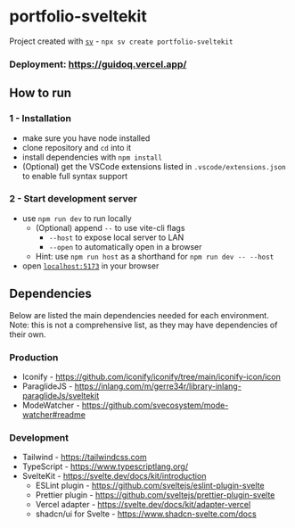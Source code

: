 # portfolio-sveltekit

Project created with [`sv`](https://github.com/sveltejs/cli) - `npx sv create portfolio-sveltekit`

### Deployment: https://guidoq.vercel.app/

## How to run

### 1 - Installation

- make sure you have node installed
- clone repository and `cd` into it
- install dependencies with `npm install`
- (Optional) get the VSCode extensions listed in `.vscode/extensions.json` to enable full syntax support

### 2 - Start development server

- use `npm run dev` to run locally
    - (Optional) append `--` to use vite-cli flags
        - `--host` to expose local server to LAN
        - `--open` to automatically open in a browser
    - Hint: use `npm run host` as a shorthand for `npm run dev -- --host`
- open [`localhost:5173`](http://localhost:5173) in your browser

## Dependencies

Below are listed the main dependencies needed for each environment. <br/>
Note: this is not a comprehensive list, as they may have dependencies of their own.

### Production

- Iconify - https://github.com/iconify/iconify/tree/main/iconify-icon/icon
- ParaglideJS - https://inlang.com/m/gerre34r/library-inlang-paraglideJs/sveltekit
- ModeWatcher - https://github.com/svecosystem/mode-watcher#readme

### Development

- Tailwind - https://tailwindcss.com
- TypeScript - https://www.typescriptlang.org/
- SvelteKit - https://svelte.dev/docs/kit/introduction
    - ESLint plugin - https://github.com/sveltejs/eslint-plugin-svelte
    - Prettier plugin - https://github.com/sveltejs/prettier-plugin-svelte
    - Vercel adapter - https://svelte.dev/docs/kit/adapter-vercel
    - shadcn/ui for Svelte - https://www.shadcn-svelte.com/docs
